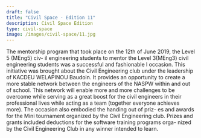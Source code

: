 ```yaml
---
draft: false
title: "Civil Space - Edition 11"
description: Civil Space Edition
type: civil-space
image: /images/civil-space/11.jpg
---
```


The mentorship program that took place on the
12th of June 2019, the Level 5 (MEng5) civ-
il engineering students to mentor the Level
3(MEng3) civil engineering students was a successful
and fashionable l occasion. This initiative was brought
about the Civil Engineering club under the leadership
of KACDEU WELAPINOU Baudoin. It provides an
opportunity to create a more stable network between
the engineers of the NASPW within and out of school.
This network will enable more and more challenges to
be overcome while serving as a great boost for the civil
engineers in their professional lives while acting as a
team (together everyone achieves more).
The occasion also embodied the handing out of priz-
es and awards for the Mini tournament organized by
the Civil Engineering club. Prizes and grants included
deductions for the software training programs orga-
nized by the Civil Engineering Club in any winner
intended to learn.